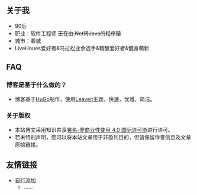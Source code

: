 ## 关于我
* 90后
* 职业：软件工程师 ~~正在由.Net转Java的程序猿~~
* 城市：春城
* LiveHoues爱好者&马拉松业余选手&精酿爱好者&健身萌新    
## FAQ
### 博客是基于什么做的？
* 博客基于[HuGo](https://gohugo.io/)制作，使用[Leaveit](https://github.com/liuzc/leaveit)主题，快速，优雅，简洁。
### 关于版权
* 本站博文采用知识共享[署名-非商业性使用 4.0 国际许可协](https://creativecommons.org/licenses/by-nc/4.0/)进行许可。
* 若未特别声明，您可以将本站文章用于非盈利目的，但请保留作者信息及文章原始链接。     
## 友情链接
* [自行添加](https://github.com/SpaceBoundR/)
    * ......